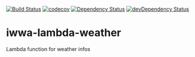 [![Build Status](https://travis-ci.org/innowatio/iwwa-lambda-weather.svg?branch=master)](https://travis-ci.org/innowatio/iwwa-lambda-weather)
[![codecov](https://codecov.io/gh/innowatio/iwwa-lambda-weather/branch/master/graph/badge.svg)](https://codecov.io/gh/innowatio/iwwa-lambda-weather)
[![Dependency Status](https://david-dm.org/innowatio/iwwa-lambda-weather.svg)](https://david-dm.org/innowatio/iwwa-lambda-weather)
[![devDependency Status](https://david-dm.org/innowatio/iwwa-lambda-weather/dev-status.svg)](https://david-dm.org/innowatio/iwwa-lambda-weather#info=devDependencies)


# iwwa-lambda-weather

Lambda function for weather infos
